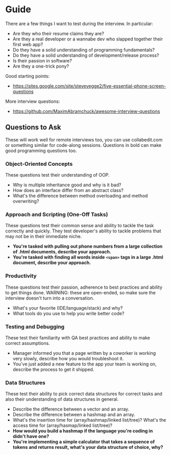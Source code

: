 # Guide
There are a few things I want to test during the interview. In particular:

- Are they who their resume claims they are?
- Are they a real developer or a wannabe dev who slapped together their first web app?
- Do they have a solid understanding of programming fundamentals?
- Do they have a solid understanding of development/release process?
- Is their passion in software?
- Are they a one-trick pony?

Good starting points:
- https://sites.google.com/site/steveyegge2/five-essential-phone-screen-questions

More interview questions:
- https://github.com/MaximAbramchuck/awesome-interview-questions

## Questions to Ask
These will work well for remote interviews too, you can use collabedit.com or something similar for code-along sessions. Questions in bold can make good programming questions too.

### Object-Oriented Concepts
These questions test their understanding of OOP.

- Why is multiple inheritance good and why is it bad?
- How does an interface differ from an abstract class?
- What's the difference between method overloading and method overwriting?

### Approach and Scripting (One-Off Tasks)
These questions test their common sense and ability to tackle the task correctly and quickly. They test developer's ability to tackle problems that may not be in their immediate niche.

- **You're tasked with pulling out phone numbers from a large collection of .html documents, describe your approach.**
- **You're tasked with finding all words inside `<span>` tags in a large .html document, describe your approach.**

### Productivity
These questions test their passion, adherence to best practices and ability to get things done. WARNING: these are open-ended, so make sure the interview doesn't turn into a conversation.

- What's your favorite (IDE/language/stack) and why?
- What tools do you use to help you write better code?

### Testing and Debugging
These test their familiarity with QA best practices and ability to make correct assumptions.

- Manager informed you that a page written by a coworker is working very slowly, describe how you would troubleshoot it.
- You've just added a new feature to the app your team is working on, describe the process to get it shipped.

### Data Structures
These test their ability to pick correct data structures for correct tasks and also their understanding of data structures in general.

- Describe the difference between a vector and an array.
- Describe the difference between a hashmap and an array.
- What's the insertion time for (array/hashmap/linked list/tree)? What's the access time for (array/hasmap/linked list/tree)?
- **How would you build a hashmap if the language you're coding in didn't have one?**
- **You're implementing a simple calculator that takes a sequence of tokens and returns result, what's your data structure of choice, why?**

